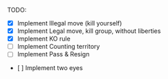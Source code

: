 TODO:

* [x] Implement Illegal move (kill yourself)
* [x] Implement Legal move, kill group, without liberties
* [x] Implement KO rule
* [ ] Implement Counting territory
* [ ] Implement Pass & Resign
* [ ] Implement two eyes